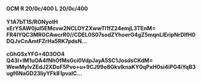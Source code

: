 #### GCM R 20/0c/400 L 20/0c/400
**Y1A7bT1S/RONyotH**<br/>**xErYSAW0juI5EMcvw2NCLOYZXwwTI1fZ24emjL3TEnM=**<br/>**FR4IYQC3MRGCAwcrR0//CDEL0S07sodZYhoerG4gZ5mqnLlEripNrDlfH0DQJvCnAmtFZrHa5RK7pdsN...**<br/><br/>
**cGhGSxYFG+4D3OO4**<br/>**Q43I+lM1uOA4fNhOfMsGci0VdpJayA5SC1JosdsCKdM=**<br/>**WewMyIvZEdJ2XDoF5Pvo+u+9CJ99o8GkvlknaKY0qPxH0si4iPG4iYqB3ugf6NaGD23liyYFk81pvalC...**